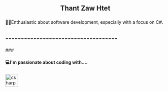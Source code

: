 <h2 align="center">Thant Zaw Htet</h2>

###

<p align="left">👨‍💻Enthusiastic about software development, especially with a focus on C#.</p>

<h2>------------------------------------</h2>
###

<h4 align="left">💻I'm passionate about coding with....</h4>

###

<div align="left">
  <img src="https://cdn.jsdelivr.net/gh/devicons/devicon/icons/csharp/csharp-original.svg" height="40" alt="csharp logo"  />
</div>

###
